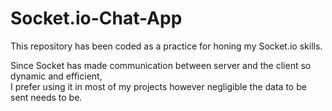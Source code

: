 # Socket.io-Chat-App

This repository has been coded as a practice for honing my Socket.io skills.  

Since Socket has made communication between server and the client so dynamic and efficient,  
I prefer using it in most of my projects however negligible the data to be sent needs to be.
